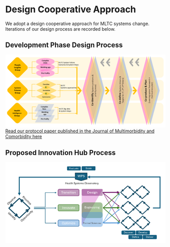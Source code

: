 # Design Cooperative Approach
We adopt a design cooperative approach for MLTC systems change.
Iterations of our design process are recorded below. 

## Development Phase Design Process 
![Development stage design process](../assets/development-design-process.png) 
[Read our protocol paper published in the Journal of Multimorbidity and Comorbidity here](https://journals.sagepub.com/doi/10.1177/26335565241272682)

## Proposed Innovation Hub Process 
![Innovation hub learning system design process](../assets/eoi-design-process.png)
